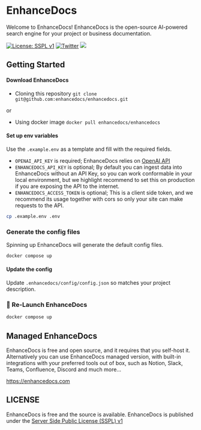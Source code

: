 # EnhanceDocs

Welcome to EnhanceDocs! EnhanceDocs is the open-source AI-powered search engine for your project or business documentation.

[![License: SSPL v1](https://img.shields.io/badge/license-SSPL--v1-yellow)](https://www.mongodb.com/licensing/server-side-public-license)
[![Twitter](https://img.shields.io/twitter/url/https/twitter.com/enhancedocs.svg?style=social&label=Follow%20%40EnhanceDocs)](https://twitter.com/enhancedocs)
[![](https://dcbadge.vercel.app/api/server/AUDa3KZavw?compact=true&style=flat)](https://discord.gg/AUDa3KZavw)

## Getting Started

#### Download EnhanceDocs

- Cloning this repository `git clone git@github.com:enhancedocs/enhancedocs.git`

or

- Using docker image `docker pull enhancedocs/enhancedocs`

#### Set up env variables

Use the `.example.env` as a template and fill with the required fields.

- `OPENAI_API_KEY` is required; EnhanceDocs relies on [OpenAI API](https://platform.openai.com/docs/introduction)
- `ENHANCEDOCS_API_KEY` is optional; By default you can ingest data into EnhanceDocs without an API Key, 
so you can work conformable in your local environment, 
but we highlight recommend to set this on production if you are exposing the API to the internet.
- `ENHANCEDOCS_ACCESS_TOKEN` is optional; This is a client side token, 
and we recommend its usage together with cors so only your site can make requests to the API.

```bash
cp .example.env .env
```

### Generate the config files

Spinning up EnhanceDocs will generate the default config files.

```bash
docker compose up
```

#### Update the config

Update `.enhancedocs/config/config.json` so matches your project description.


### 🚀 Re-Launch EnhanceDocs

```bash
docker compose up
```

## Managed EnhanceDocs

EnhanceDocs is free and open source, and it requires that you self-host it. 
Alternatively you can use EnhanceDocs managed version, with built-in integrations with your preferred tools out of box, such as
Notion, Slack, Teams, Confluence, Discord and much more...

https://enhancedocs.com

## LICENSE

EnhanceDocs is free and the source is available.
EnhanceDocs is published under the [Server Side Public License (SSPL) v1](LICENSE)
